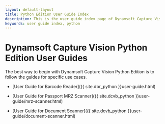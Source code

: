 ```yaml
---
layout: default-layout
title: Python Edition User Guide Index
description: This is the user guide index page of Dynamsoft Capture Vision Python Edition.
keywords: user guide index, python
---
```


# Dynamsoft Capture Vision Python Edition User Guides

The best way to begin with Dynamsoft Capture Vision Python Edition is to follow the guides for specific use cases.

- [User Guide for Barcode Reader]({{ site.dbr_python }}user-guide.html)

- [User Guide for Passport MRZ Scanner]({{ site.dcvb_python }}user-guide/mrz-scanner.html)

- [User Guide for Document Scanner]({{ site.dcvb_python }}user-guide/document-scanner.html)
